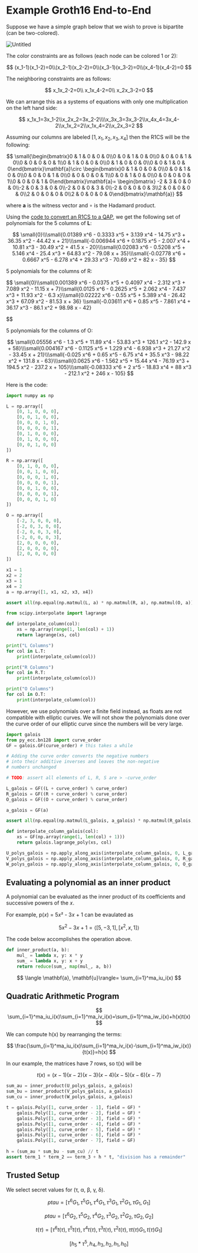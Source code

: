 # Example Groth16 End-to-End

Suppose we have a simple graph below that we wish to prove is bipartite (can be two-colored).

![Untitled](Example%20Groth16%20End-to-End%20a91850d868f24f0093ac46e33a4460a6/Untitled.png)

The color constraints are as follows (each node can be colored 1 or 2):

$$
(x_1-1)(x_1-2)=0\\(x_2-1)(x_2-2)=0\\(x_3-1)(x_3-2)=0\\(x_4-1)(x_4-2)=0
$$

The neighboring constraints are as follows:

$$
x_1x_2-2=0\\
x_1x_4-2=0\\
x_2x_3-2=0
$$

We can arrange this as a systems of equations with only one multiplication on the left hand side:

$$
x_1x_1=3x_1-2\\x_2x_2=3x_2-2\\\\x_3x_3=3x_3-2\\x_4x_4=3x_4-2\\x_1x_2=2\\x_1x_4=2\\x_2x_3=2
$$

Assuming our columns are labeled $[1, x_1, x_2, x_3, x_4]$ then the R1CS will be the following:

$$
\small{\begin{bmatrix}0 & 1 & 0 & 0 & 0\\0 & 0 & 1 & 0 & 0\\0 & 0 & 0 & 1 & 0\\0 & 0 & 0 & 0 & 1\\0 & 1 & 0 & 0 & 0\\0 & 1 & 0 & 0 & 0\\0 & 0 & 1 & 0 & 0\end{bmatrix}\mathbf{a}\circ
\begin{bmatrix}0 & 1 & 0 & 0 & 0\\0 & 0 & 1 & 0 & 0\\0 & 0 & 0 & 1 & 0\\0 & 0 & 0 & 0 & 1\\0 & 0 & 1 & 0 & 0\\0 & 0 & 0 & 0 & 1\\0 & 0 & 0 & 1 & 0\end{bmatrix}\mathbf{a}=
\begin{bmatrix} -2 & 3 & 0 & 0 & 0\\-2 & 0 & 3 & 0 & 0\\-2 & 0 & 0 & 3 & 0\\-2 & 0 & 0 & 0 & 3\\2 & 0 & 0 & 0 & 0\\2 & 0 & 0 & 0 & 0\\2 & 0 & 0 & 0 & 0\end{bmatrix}\mathbf{a}}
$$

where **a** is the witness vector and ∘ is the Hadamard product.

Using the [code to convert an R1CS to a QAP](https://www.rareskills.io/post/r1cs-to-qap), we get the following set of polynomials for the 5 columns of **L**:

$$
\small{0}\\\small{0.01389 x^6 - 0.3333 x^5 + 3.139 x^4 - 14.75 x^3 + 36.35 x^2 - 44.42 x + 21}\\\small{-0.006944 x^6 + 0.1875 x^5 - 2.007 x^4 + 10.81 x^3 - 30.49 x^2 + 41.5 x - 20}\\\small{0.02083 x^6 - 0.5208 x^5 + 5.146 x^4 - 25.4 x^3 + 64.83 x^2 - 79.08 x + 35}\\\small{-0.02778 x^6 + 0.6667 x^5 - 6.278 x^4 + 29.33 x^3 - 70.69 x^2 + 82 x - 35}
$$

5 polynomials for the columns of R:

$$
\small{0}\\\small{0.001389 x^6 - 0.0375 x^5 + 0.4097 x^4 - 2.312 x^3 + 7.089 x^2 - 11.15 x + 7}\\\small{0.0125 x^6 - 0.2625 x^5 + 2.062 x^4 - 7.437 x^3 + 11.93 x^2 - 6.3 x}\\\small{0.02222 x^6 - 0.55 x^5 + 5.389 x^4 - 26.42 x^3 + 67.09 x^2 - 81.53 x + 36}
\\\small{-0.03611 x^6 + 0.85 x^5 - 7.861 x^4 + 36.17 x^3 - 86.1 x^2 + 98.98 x - 42}

$$

5 polynomials for the columns of O:

$$
\small{0.05556 x^6 - 1.3 x^5 + 11.89 x^4 - 53.83 x^3 + 126.1 x^2 - 142.9 x + 58}\\\small{0.004167 x^6 - 0.1125 x^5 + 1.229 x^4 - 6.938 x^3 + 21.27 x^2 - 33.45 x + 21}\\\small{-0.025 x^6 + 0.65 x^5 - 6.75 x^4 + 35.5 x^3 - 98.22 x^2 + 131.8 x - 63}\\\small{0.0625 x^6 - 1.562 x^5 + 15.44 x^4 - 76.19 x^3 + 194.5 x^2 - 237.2 x + 105}\\\small{-0.08333 x^6 + 2 x^5 - 18.83 x^4 + 88 x^3 - 212.1 x^2 + 246 x - 105}
$$

Here is the code:

```python
import numpy as np

L = np.array([
    [0, 1, 0, 0, 0],
    [0, 0, 1, 0, 0],
    [0, 0, 0, 1, 0],
    [0, 0, 0, 0, 1],
    [0, 1, 0, 0, 0],
    [0, 1, 0, 0, 0],
    [0, 0, 1, 0, 0]
])

R = np.array([
    [0, 1, 0, 0, 0],
    [0, 0, 1, 0, 0],
    [0, 0, 0, 1, 0],
    [0, 0, 0, 0, 1],
    [0, 0, 1, 0, 0],
    [0, 0, 0, 0, 1],
    [0, 0, 0, 1, 0]
])

O = np.array([
    [-2, 3, 0, 0, 0],
    [-2, 0, 3, 0, 0],
    [-2, 0, 0, 3, 0],
    [-2, 0, 0, 0, 3],
    [2, 0, 0, 0, 0],
    [2, 0, 0, 0, 0],
    [2, 0, 0, 0, 0]
])

x1 = 1
x2 = 2
x3 = 1
x4 = 2
a = np.array([1, x1, x2, x3, x4])

assert all(np.equal(np.matmul(L, a) * np.matmul(R, a), np.matmul(O, a))), "not equal"

from scipy.interpolate import lagrange

def interpolate_column(col):
    xs = np.array(range(1, len(col) + 1))
    return lagrange(xs, col)

print("L Columns")
for col in L.T:
    print(interpolate_column(col))

print("R Columns")
for col in R.T:
    print(interpolate_column(col))

print("O Columns")
for col in O.T:
    print(interpolate_column(col))
```

However, we use polynomials over a finite field instead, as floats are not compatible with elliptic curves. We will not show the polynomials done over the curve order of our elliptic curve since the numbers will be very large.

```python
import galois
from py_ecc.bn128 import curve_order
GF = galois.GF(curve_order) # this takes a while

# Adding the curve order converts the negative numbers
# into their additive inverses and leaves the non-negative
# numbers unchanged

# TODO: assert all elements of L, R, S are > -curve_order

L_galois = GF((L + curve_order) % curve_order)
R_galois = GF((R + curve_order) % curve_order)
O_galois = GF((O + curve_order) % curve_order)

a_galois = GF(a)

assert all(np.equal(np.matmul(L_galois, a_galois) * np.matmul(R_galois, a_galois), np.matmul(O_galois, a_galois))), "not equal"

def interpolate_column_galois(col):
    xs = GF(np.array(range(1, len(col) + 1)))
    return galois.lagrange_poly(xs, col)

U_polys_galois = np.apply_along_axis(interpolate_column_galois, 0, L_galois)
V_polys_galois = np.apply_along_axis(interpolate_column_galois, 0, R_galois)
W_polys_galois = np.apply_along_axis(interpolate_column_galois, 0, O_galois)
```

## Evaluating a polynomial as an inner product

A polynomial can be evaluated as the inner product of its coefficients and successive powers of the 𝑥.

For example, p(𝑥) = 5𝑥² - 3𝑥 + 1 can be evaulated as

$$
5x^2 -3x + 1=\langle [5, -3, 1], [x^2,x,1]\rangle
$$

The code below accomplishes the operation above.

```python
def inner_product(a, b):
    mul_ = lambda x, y: x * y
    sum_ = lambda x, y: x + y
    return reduce(sum_, map(mul_, a, b))
```

$$
\langle \mathbf{a}, \mathbf{u}\rangle= \sum_{i=1}^ma_iu_i(x)
$$

## Quadratic Arithmetic Program

$$
\sum_{i=1}^ma_iu_i(x)\sum_{i=1}^ma_iv_i(x)=\sum_{i=1}^ma_iw_i(x)+h(x)t(x)
$$

We can compute h(x) by rearranging the terms:

$$
\frac{\sum_{i=1}^ma_iu_i(x)\sum_{i=1}^ma_iv_i(x)-\sum_{i=1}^ma_iw_i(x)}{t(x)}=h(x)
$$

In our example, the matrices have 7 rows, so t(x) will be

$$
t(x)=(x-1)(x-2)(x-3)(x-4)(x-5)(x-6)(x-7)
$$

```python
sum_au = inner_product(U_polys_galois, a_galois)
sum_bu = inner_product(V_polys_galois, a_galois)
sum_cu = inner_product(W_polys_galois, a_galois)

t = galois.Poly([1, curve_order - 1], field = GF) * 
    galois.Poly([1, curve_order - 2], field = GF) *
    galois.Poly([1, curve_order - 3], field = GF) *
    galois.Poly([1, curve_order - 4], field = GF) * 
    galois.Poly([1, curve_order - 5], field = GF) * 
    galois.Poly([1, curve_order - 6], field = GF) *
    galois.Poly([1, curve_order - 7], field = GF)
    
h = (sum_au * sum_bu - sum_cu) // t
assert term_1 * term_2 == term_3 + h * t, "division has a remainder"
```

## Trusted Setup

We select secret values for (τ, α, β, γ, δ).

$$
ptau = [\tau^6 G_1, \tau^5 G_1, \tau^4 G_1, \tau^3 G_1, \tau^2 G_1, \tau G_1, G_1]
$$

$$
ptau = [\tau^6 G_2, \tau^5 G_2, \tau^4 G_2, \tau^3 G_2, \tau^2 G_2, \tau G_2, G_2]
$$

$$
t(\tau) = [\tau^6 t(\tau), \tau^5 t(\tau), \tau^4 t(\tau), \tau^3 t(\tau), \tau^2 t(\tau), \tau t(\tau) G_1, t(\tau) G_1]
$$

$$
[h_5 * \tau^5, h_4, h_3, h_2, h_1,h_0]
$$

